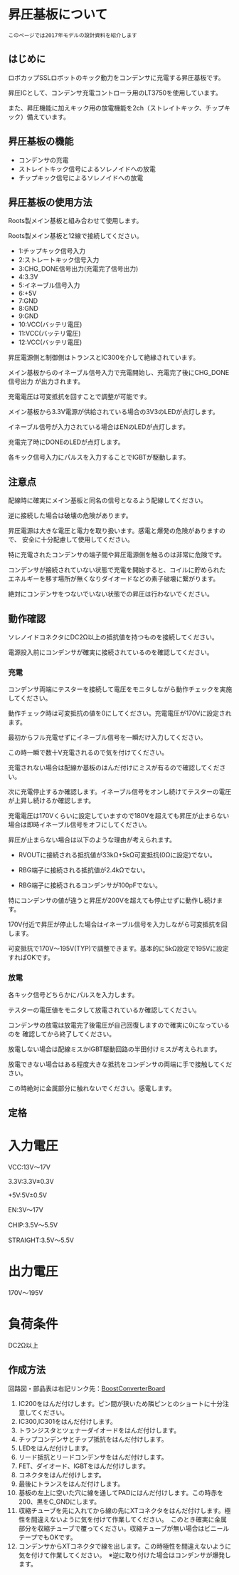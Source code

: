 # 昇圧基板について

`このページでは2017年モデルの設計資料を紹介します`
## はじめに
ロボカップSSLロボットのキック動力をコンデンサに充電する昇圧基板です。

昇圧ICとして、コンデンサ充電コントローラ用のLT3750を使用しています。

また、昇圧機能に加えキック用の放電機能を2ch（ストレイトキック、チップキック）備えています。

## 昇圧基板の機能
* コンデンサの充電
* ストレイトキック信号によるソレノイドへの放電
* チップキック信号によるソレノイドへの放電

## 昇圧基板の使用方法
Roots製メイン基板と組み合わせて使用します。

Roots製メイン基板と12線で接続してください。

* 1:チップキック信号入力
* 2:ストレートキック信号入力
* 3:CHG_DONE信号出力(充電完了信号出力)
* 4:3.3V
* 5:イネーブル信号入力
* 6:+5V
* 7:GND
* 8:GND
* 9:GND
* 10:VCC(バッテリ電圧)
* 11:VCC(バッテリ電圧)
* 12:VCC(バッテリ電圧)

昇圧電源側と制御側はトランスとIC300を介して絶縁されています。

メイン基板からのイネーブル信号入力で充電開始し、充電完了後にCHG_DONE信号出力
が出力されます。

充電電圧は可変抵抗を回すことで調整が可能です。

メイン基板から3.3V電源が供給されている場合の3V3のLEDが点灯します。

イネーブル信号が入力されている場合はENのLEDが点灯します。

充電完了時にDONEのLEDが点灯します。

各キック信号入力にパルスを入力することでIGBTが駆動します。

## 注意点
配線時に確実にメイン基板と同名の信号となるよう配線してください。

逆に接続した場合は破壊の危険があります。

昇圧電源は大きな電圧と電力を取り扱います。感電と爆発の危険がありますので、
安全に十分配慮して使用してください。

特に充電されたコンデンサの端子間や昇圧電源側を触るのは非常に危険です。

コンデンサが接続されていない状態で充電を開始すると、コイルに貯められた
エネルギーを移す場所が無くなりダイオードなどの素子破壊に繋がります。

絶対にコンデンサをつないでいない状態での昇圧は行わないでください。

## 動作確認
ソレノイドコネクタにDC2Ω以上の抵抗値を持つものを接続してください。

電源投入前にコンデンサが確実に接続されているのを確認してください。

### 充電
コンデンサ両端にテスターを接続して電圧をモニタしながら動作チェックを実施してください。

動作チェック時は可変抵抗の値を0にしてください。充電電圧が170Vに設定されます。

最初からフル充電せずにイネーブル信号を一瞬だけ入力してください。

この時一瞬で数十V充電されるので気を付けてください。

充電されない場合は配線か基板のはんだ付けにミスが有るので確認してください。

次に充電停止するか確認します。イネーブル信号をオンし続けてテスターの電圧が上昇し続けるか確認します。

充電電圧は170Vくらいに設定していますので180Vを超えても昇圧が止まらない場合は即時イネーブル信号をオフにしてください。

昇圧が止まらない場合は以下のような理由が考えられます。

* RVOUTに接続される抵抗値が33kΩ+5kΩ可変抵抗(0Ωに設定)でない。

* RBG端子に接続される抵抗値が2.4kΩでない。

* RBG端子に接続されるコンデンサが100pFでない。

特にコンデンサの値が違うと昇圧が200Vを超えても停止せずに動作し続けます。

170V付近で昇圧が停止した場合はイネーブル信号を入力しながら可変抵抗を回します。

可変抵抗で170V～195V(TYP)で調整できます。基本的に5kΩ設定で195Vに設定すればOKです。

### 放電
各キック信号どちらかにパルスを入力します。

テスターの電圧値をモニタして放電されているか確認してください。

コンデンサの放電は放電完了後電圧が自己回復しますので確実に0になっているのを
確認してから終了してください。

放電しない場合は配線ミスかIGBT駆動回路の半田付けミスが考えられます。

放電できない場合はある程度大きな抵抗をコンデンサの両端に手で接触してください。

この時絶対に金属部分に触れないでください。感電します。

## 定格
# 入力電圧

VCC:13V～17V

3.3V:3.3V±0.3V

+5V:5V±0.5V

EN:3V～17V

CHIP:3.5V～5.5V

STRAIGHT:3.5V～5.5V

# 出力電圧
170V～195V

# 負荷条件
DC2Ω以上

## 作成方法
回路図・部品表は右記リンク先：[BoostConverterBoard](https://github.com/SSL-Roots/Circuit_BoostConverterBoard)
1. IC200をはんだ付けします。ピン間が狭いため隣ピンとのショートに十分注意してください。
2. IC300,IC301をはんだ付けします。
3. トランジスタとツェナーダイオードをはんだ付けします。
4. チップコンデンサとチップ抵抗をはんだ付けします。
5. LEDをはんだ付けします。
6. リード抵抗とリードコンデンサをはんだ付けします。
7. FET、ダイオード、IGBTをはんだ付けします。
8. コネクタをはんだ付けします。
9. 最後にトランスをはんだ付けします。
10. 基板の左上に空いた穴に線を通してPADにはんだ付けします。この時赤を200、黒をC_GNDにします。
11. 収縮チューブを先に入れてから線の先にXTコネクタをはんだ付けします。極性を間違えないように気を付けて作業してください。　このとき確実に金属部分を収縮チューブで覆ってください。収縮チューブが無い場合はビニールテープでもOKです。
12. コンデンサからXTコネクタで線を出します。この時極性を間違えないように気を付けて作業してください。　※逆に取り付けた場合はコンデンサが爆発します。